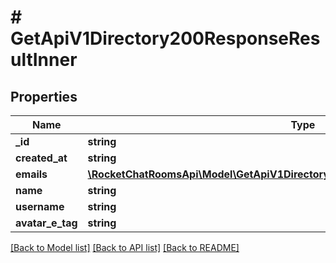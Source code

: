 # # GetApiV1Directory200ResponseResultInner

## Properties

Name | Type | Description | Notes
------------ | ------------- | ------------- | -------------
**_id** | **string** |  | [optional]
**created_at** | **string** |  | [optional]
**emails** | [**\RocketChatRoomsApi\Model\GetApiV1Directory200ResponseResultInnerEmailsInner[]**](GetApiV1Directory200ResponseResultInnerEmailsInner.md) |  | [optional]
**name** | **string** |  | [optional]
**username** | **string** |  | [optional]
**avatar_e_tag** | **string** |  | [optional]

[[Back to Model list]](../../README.md#models) [[Back to API list]](../../README.md#endpoints) [[Back to README]](../../README.md)
